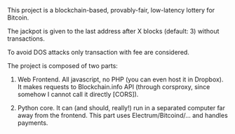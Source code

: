 This project is a blockchain-based, provably-fair, low-latency lottery for Bitcoin.

The jackpot is given to the last address after X blocks (default: 3) without transactions.

To avoid DOS attacks only transaction with fee are considered.


The project is composed of two parts:


1) Web Frontend. All javascript, no PHP (you can even host it in Dropbox). It makes requests to Blockchain.info API (through corsproxy, since somehow I cannot call it directly [CORS]).

2) Python core. It can (and should, really!) run in a separated computer far away from the frontend. This part uses Electrum/Bitcoind/... and handles payments.
